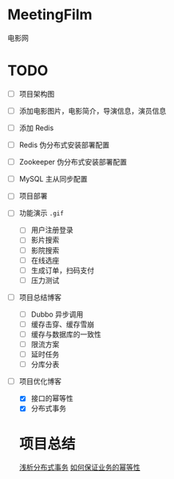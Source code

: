 # MeetingFilm
电影网

# TODO
- [ ] 项目架构图

- [ ] 添加电影图片，电影简介，导演信息，演员信息

- [ ] 添加 Redis

- [ ] Redis 伪分布式安装部署配置

- [ ] Zookeeper 伪分布式安装部署配置

- [ ] MySQL 主从同步配置

- [ ] 项目部署

- [ ] 功能演示 `.gif`

  - [ ] 用户注册登录
  - [ ] 影片搜索
  - [ ] 影院搜索
  - [ ] 在线选座
  - [ ] 生成订单，扫码支付
  - [ ] 压力测试

- [ ] 项目总结博客

  - [ ] Dubbo 异步调用
  - [ ] 缓存击穿、缓存雪崩
  - [ ] 缓存与数据库的一致性
  - [ ] 限流方案
  - [ ] 延时任务
  - [ ] 分库分表

- [ ] 项目优化博客
  - [x] 接口的幂等性
  - [X] 分布式事务
  
  # 项目总结
  [浅析分布式事务](https://github.com/daydreamdev/MeetingFilm/blob/master/note/%E6%B5%85%E6%9E%90%E5%88%86%E5%B8%83%E5%BC%8F%E4%BA%8B%E5%8A%A1.md)
  [如何保证业务的幂等性](https://github.com/daydreamdev/MeetingFilm/blob/master/note/%E5%A6%82%E4%BD%95%E4%BF%9D%E8%AF%81%E4%B8%9A%E5%8A%A1%E7%9A%84%E5%B9%82%E7%AD%89%E6%80%A7.md)
